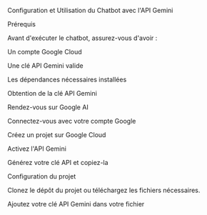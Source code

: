 Configuration et Utilisation du Chatbot avec l'API Gemini

Prérequis

Avant d'exécuter le chatbot, assurez-vous d'avoir :

Un compte Google Cloud

Une clé API Gemini valide

Les dépendances nécessaires installées

Obtention de la clé API Gemini

Rendez-vous sur Google AI

Connectez-vous avec votre compte Google

Créez un projet sur Google Cloud

Activez l'API Gemini

Générez votre clé API et copiez-la

Configuration du projet

Clonez le dépôt du projet ou téléchargez les fichiers nécessaires.

Ajoutez votre clé API Gemini dans votre fichier
